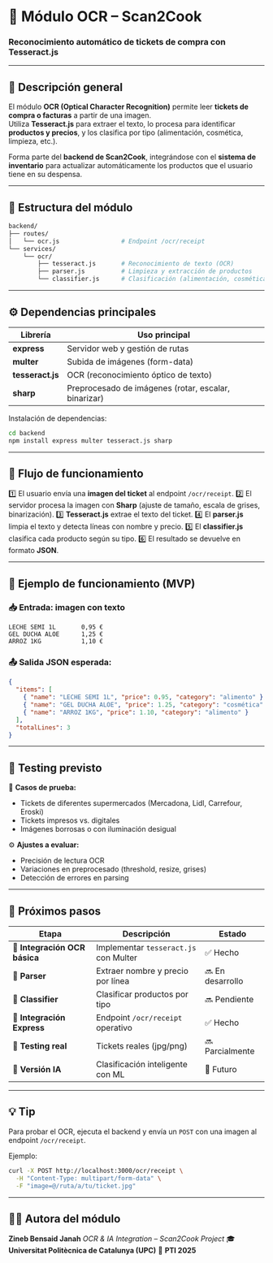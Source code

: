 # 🧠 Módulo OCR – Scan2Cook  
### Reconocimiento automático de tickets de compra con **Tesseract.js**

---

## 📄 Descripción general

El módulo **OCR (Optical Character Recognition)** permite leer **tickets de compra o facturas** a partir de una imagen.  
Utiliza **Tesseract.js** para extraer el texto, lo procesa para identificar **productos y precios**, y los clasifica por tipo (alimentación, cosmética, limpieza, etc.).

Forma parte del **backend de Scan2Cook**, integrándose con el **sistema de inventario** para actualizar automáticamente los productos que el usuario tiene en su despensa.

---

## 🧩 Estructura del módulo

```bash
backend/
├── routes/
│   └── ocr.js                 # Endpoint /ocr/receipt
└── services/
    └── ocr/
        ├── tesseract.js       # Reconocimiento de texto (OCR)
        ├── parser.js          # Limpieza y extracción de productos
        └── classifier.js      # Clasificación (alimentación, cosmética, etc.)
````

---

## ⚙️ Dependencias principales

| Librería         | Uso principal                                        |
| ---------------- | ---------------------------------------------------- |
| **express**      | Servidor web y gestión de rutas                      |
| **multer**       | Subida de imágenes (form-data)                       |
| **tesseract.js** | OCR (reconocimiento óptico de texto)                 |
| **sharp**        | Preprocesado de imágenes (rotar, escalar, binarizar) |

Instalación de dependencias:

```bash
cd backend
npm install express multer tesseract.js sharp
```

---

## 🚀 Flujo de funcionamiento

1️⃣ El usuario envía una **imagen del ticket** al endpoint `/ocr/receipt`.
2️⃣ El servidor procesa la imagen con **Sharp** (ajuste de tamaño, escala de grises, binarización).
3️⃣ **Tesseract.js** extrae el texto del ticket.
4️⃣ El **parser.js** limpia el texto y detecta líneas con nombre y precio.
5️⃣ El **classifier.js** clasifica cada producto según su tipo.
6️⃣ El resultado se devuelve en formato **JSON**.

---

## 🧠 Ejemplo de funcionamiento (MVP)

### 📥 Entrada: imagen con texto

```
LECHE SEMI 1L       0,95 €
GEL DUCHA ALOE      1,25 €
ARROZ 1KG           1,10 €
```

### 📤 Salida JSON esperada:

```json
{
  "items": [
    { "name": "LECHE SEMI 1L", "price": 0.95, "category": "alimento" },
    { "name": "GEL DUCHA ALOE", "price": 1.25, "category": "cosmética" },
    { "name": "ARROZ 1KG", "price": 1.10, "category": "alimento" }
  ],
  "totalLines": 3
}
```

---

## 🧪 Testing previsto

🧾 **Casos de prueba:**

* Tickets de diferentes supermercados (Mercadona, Lidl, Carrefour, Eroski)
* Tickets impresos vs. digitales
* Imágenes borrosas o con iluminación desigual

⚙️ **Ajustes a evaluar:**

* Precisión de lectura OCR
* Variaciones en preprocesado (threshold, resize, grises)
* Detección de errores en parsing

---

## 🧭 Próximos pasos

| Etapa                         | Descripción                           | Estado           |
| ----------------------------- | ------------------------------------- | ---------------- |
| 🧩 **Integración OCR básica** | Implementar `tesseract.js` con Multer | ✅ Hecho          |
| 🧠 **Parser**                 | Extraer nombre y precio por línea     | 🔜 En desarrollo |
| 🎯 **Classifier**             | Clasificar productos por tipo         | 🔜 Pendiente     |
| 🔌 **Integración Express**    | Endpoint `/ocr/receipt` operativo     | ✅ Hecho          |
| 🧪 **Testing real**           | Tickets reales (jpg/png)              | 🔜 Parcialmente  |
| 🤖 **Versión IA**             | Clasificación inteligente con ML      | 🧩 Futuro        |

---

## 💡 Tip

Para probar el OCR, ejecuta el backend y envía un `POST` con una imagen al endpoint `/ocr/receipt`.

Ejemplo:

```bash
curl -X POST http://localhost:3000/ocr/receipt \
  -H "Content-Type: multipart/form-data" \
  -F "image=@/ruta/a/tu/ticket.jpg"
```

---

## 👩‍💻 Autora del módulo

**Zineb Bensaid Janah**
*OCR & IA Integration – Scan2Cook Project*
🎓 **Universitat Politècnica de Catalunya (UPC)**
📆 **PTI 2025**

